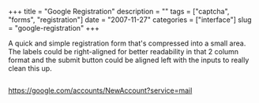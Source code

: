 +++
title = "Google Registration"
description = ""
tags = ["captcha", "forms", "registration"]
date = "2007-11-27"
categories = ["interface"]
slug = "google-registration"
+++


<p>A quick and simple registration form that's compressed into a small area. The labels could be right-aligned for better readability in that 2 column format and the submit button could be aligned left with the inputs to really clean this up.</p>
<div id="screens-full" class="clear"><div class="fullimg clear"><a href="/media/interface/google-registration-1.png" class="group" rel="group" title="1. "><img src="/media/interface/google-registration-1.png" alt="" class="img-responsive"></a></div></div>        
<p><a href="https://google.com/accounts/NewAccount?service=mail">https://google.com/accounts/NewAccount?service=mail</a></p>

